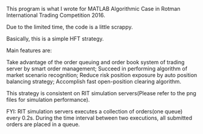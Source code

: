 This program is what I wrote for MATLAB Algorithmic Case in Rotman International Trading Competition 2016.

Due to the limited time, the code is a little scrappy.

Basically, this is a simple HFT strategy.

Main features are:

Take advantage of the order queuing and order book system of trading server by smart order management;
Succeed in performing algorithm of market scenario recognition;
Reduce risk position exposure by auto position balancing strategy;
Accomplish fast open-position clearing algorithm.


This strategy is consistent on RIT simulation servers(Please refer to the png files for simulation performance).

FYI: 
RIT simulation servers executes a collection of orders(one queue) every 0.2s. During the time interval between two executions, all submitted orders are placed in a queue.
